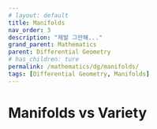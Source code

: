 ```yaml
---
# layout: default
title: Manifolds
nav_order: 3
description: "제발 그만해..."
grand_parent: Mathematics
parent: Differential Geometry
# has_children: ture
permalink: /mathematics/dg/manifolds/
tags: [Differential Geometry, Manifolds]
---
```


# Manifolds vs Variety
